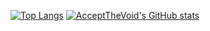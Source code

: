 [![Top Langs](https://github-readme-stats.vercel.app/api/top-langs/?username=acceptTheVoid&langs_count=8)](https://github.com/anuraghazra/github-readme-stats)
[![AcceptTheVoid's GitHub stats](https://github-readme-stats.vercel.app/api?username=acceptTheVoid)](https://github.com/anuraghazra/github-readme-stats)
